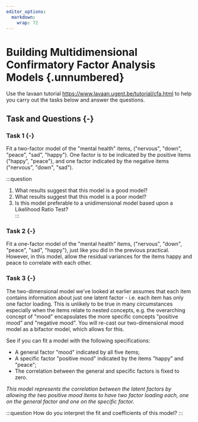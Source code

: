 ```yaml
---
editor_options:
  markdown:
    wrap: 72
---
```


# Building Multidimensional Confirmatory Factor Analysis Models {.unnumbered}

Use the lavaan tutorial https://www.lavaan.ugent.be/tutorial/cfa.html to help you carry out the tasks below and answer the questions. 

## Task and Questions {-}

### Task 1 {-}

Fit a two-factor model of the "mental health" items, ("nervous", "down", "peace", "sad", "happy"). One factor is to be indicated by the positive items ("happy", "peace"), and one factor indicated by the negative items ("nervous", "down", "sad").

:::question
1. What results suggest that this model is a good model?   
2. What results suggest that this model is a poor model?  
3. Is this model preferable to a unidimensional model based upon a Likelihood Ratio Test?  
:::

### Task 2 {-}

Fit a one-factor model of the "mental health" items, ("nervous", "down", "peace", "sad", "happy"), just like you did in the previous practical. However, in this model, allow the residual variances for the items happy and peace to correlate with each other.

### Task 3 {-}

The two-dimensional model we've looked at earlier assumes that each item  contains information about just one latent factor - i.e. each item has  only one factor loading. This is unlikely to be true in many circumstances  especially when the items relate to nested concepts, e.g. the overarching concept of "mood" encapsulates the more specific  concepts "positive mood" and "negative mood".  You will re-cast our two-dimensional mood model as a bifactor model, which allows for this.   

See if you can fit a model with the following specifications:   

-  A general factor "mood" indicated by all five items;  
-  A specific factor "positive mood" indicated by the items "happy" and "peace";    
-  The correlation between the general and specific factors is fixed to zero.   

*This model represents the correlation between the latent factors by allowing the two positive mood items to have two factor loading each, one on the general factor and one on the specific factor.*

:::question
How do you interpret the fit and coefficients of this model?
:::
